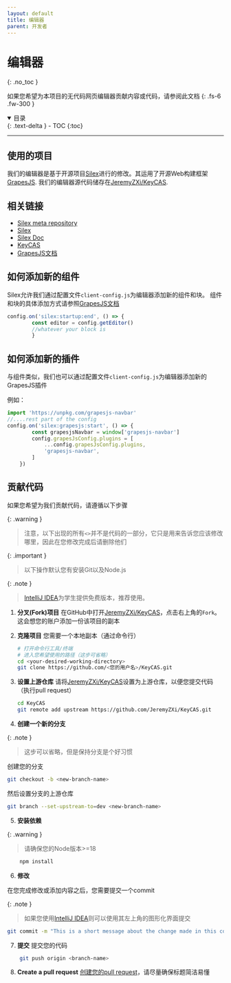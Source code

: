 ```yaml
---
layout: default
title: 编辑器
parent: 开发者
---
```

# 编辑器
{: .no_toc }

如果您希望为本项目的无代码网页编辑器贡献内容或代码，请参阅此文档
{: .fs-6 .fw-300 }


<details open markdown="block">
  <summary>
    目录
  </summary>
  {: .text-delta }
- TOC
{:toc}
</details>

---
## 使用的项目

我们的编辑器是基于开源项目[Silex](https://www.silex.me/)进行的修改。其运用了开源Web构建框架[GrapesJS](https://grapesjs.com/). 我们的编辑器源代码储存在[JeremyZXi/KeyCAS](https://github.com/JeremyZXi/KeyCAS).

## 相关链接

* [Silex meta repository](https://github.com/silexlabs/silex-meta)
* [Silex](https://github.com/silexlabs/Silex/)
* [Silex Doc](https://docs.silex.me/en/home)
* [KeyCAS](https://github.com/JeremyZXi/KeyCAS)
* [GrapesJS文档](https://grapesjs.com/docs/modules/Components.html)

## 如何添加新的组件
Silex允许我们通过配置文件`client-config.js`为编辑器添加新的组件和块。
组件和块的具体添加方式请参照[GrapesJS文档](https://grapesjs.com/docs/modules/Components.html)
```typescript
config.on('silex:startup:end', () => {
        const editor = config.getEditor()
        //whatever your block is
        }
```

## 如何添加新的插件
与组件类似，我们也可以通过配置文件`client-config.js`为编辑器添加新的GrapesJS插件

例如：
```typescript
import 'https://unpkg.com/grapesjs-navbar'
//....rest part of the config
config.on('silex:grapesjs:start', () => {
        const grapesjsNavbar = window['grapesjs-navbar']
        config.grapesJsConfig.plugins = [
            ...config.grapesJsConfig.plugins,
            'grapesjs-navbar',
        ]
    })
```
## 贡献代码

如果您希望为我们贡献代码，请遵循以下步骤

{: .warning }
> 注意，以下出现的所有`<>`并不是代码的一部分，它只是用来告诉您应该修改哪里，因此在您修改完成后请删除他们

{: .important }
> 以下操作默认您有安装Git以及Node.js

{: .note }
> [IntelliJ IDEA](https://www.jetbrains.com/idea/)为学生提供免费版本，推荐使用。


1. **分叉(Fork)项目**
在GitHub中打开[JeremyZXi/KeyCAS](https://github.com/JeremyZXi/KeyCAS)，点击右上角的`Fork`。这会想您的账户添加一份该项目的副本

2. **克隆项目**
您需要一个本地副本（通过命令行）
	```bash
	# 打开命令行工具/终端
	# 进入您希望使用的路径（这步可省略）
	cd <your-desired-working-directory>
	git clone https://github.com/<您的用户名>/KeyCAS.git
	```
3. **设置上游仓库**
请将[JeremyZXi/KeyCAS](https://github.com/JeremyZXi/KeyCAS)设置为上游仓库，以便您提交代码（执行pull request）

	```bash
	cd KeyCAS
	git remote add upstream https://github.com/JeremyZXi/KeyCAS.git
	```
4. **创建一个新的分支**

{: .note }
> 这步可以省略，但是保持分支是个好习惯

创建您的分支
```bash
git checkout -b <new-branch-name>
```
然后设置分支的上游仓库
```bash
git branch --set-upstream-to=dev <new-branch-name>
```
5. **安装依赖**

{: .warning }
> 请确保您的Node版本>=18

```bash
	npm install
```

6. **修改**

在您完成修改或添加内容之后，您需要提交一个commit

{: .note }
> 如果您使用[IntelliJ IDEA](https://www.jetbrains.com/idea/)则可以使用其左上角的图形化界面提交

```bash
git commit -m "This is a short message about the change made in this commit"
```

7. **提交**
提交您的代码
```bash
	git push origin <branch-name>
```

8. **Create a pull request**
[创建您的pull request](https://help.github.com/articles/creating-a-pull-request/)，请尽量确保标题简洁易懂
